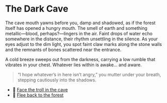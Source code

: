 # The Dark Cave

The cave mouth yawns before you, damp and shadowed, as if the forest itself has opened a hungry mouth. The smell of earth and something metallic—blood, perhaps?—lingers in the air. Faint drops of water echo somewhere in the distance, their rhythm unsettling in the silence. As your eyes adjust to the dim light, you spot faint claw marks along the stone walls and the remnants of bones scattered near the entrance.  

A cold breeze sweeps out from the darkness, carrying a low rumble that vibrates in your chest. Whatever lies within is awake… and aware.  

> “I hope whatever’s in here isn’t angry,” you mutter under your breath, stepping cautiously into the shadows.

- 👹 [Face the troll in the cave](./troll.md)  
- 🌲 [Flee back to the forest](./forest.md)
